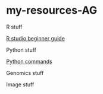 # my-resources-AG

R stuff

[R studio beginner guide](https://education.rstudio.com/learn/beginner/)

Python stuff

[Python commands](https://www.interviewbit.com/blog/python-commands/)

Genomics stuff

Image stuff
